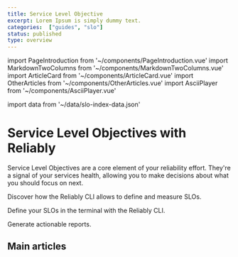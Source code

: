 ```yaml
---
title: Service Level Objective
excerpt: Lorem Ipsum is simply dummy text.
categories:  ["guides", "slo"]
status: published
type: overview
---
```

import PageIntroduction from '~/components/PageIntroduction.vue'
import MarkdownTwoColumns from '~/components/MarkdownTwoColumns.vue'
import ArticleCard from '~/components/ArticleCard.vue'
import OtherArticles from '~/components/OtherArticles.vue'
import AsciiPlayer from '~/components/AsciiPlayer.vue'

import data from '~/data/slo-index-data.json'

# Service Level Objectives with Reliably

<PageIntroduction>

  Service Level Objectives are a core element of your reliability effort.
  They're a signal of your services health, allowing you to make decisions about
  what you should focus on next.

  Discover how the Reliably CLI allows to define and measure SLOs.

</PageIntroduction>

Define your SLOs in the terminal with the Reliably CLI.
<AsciiPlayer id="409008" />

Generate actionable reports.
<AsciiPlayer id="409053" />
## Main articles

<MarkdownTwoColumns>
  <ArticleCard
    title="Define your Service Level Objectives"
    description="Learn how to define and measure your SLOs."
    link="/guides/slo/define-slos/"
  />
  <ArticleCard
    title="Generate SLO reports"
    description="Fetch data from your cloud provider and generate comprehensive SLO reports."
    link="/guides/slo/slo-reports/"
  />
  <ArticleCard
    title="Live SLO reports"
    description="Monitor your SLO's live and generate near realtime reports."
    link="/guides/slo/live-reporting/"
  />
</MarkdownTwoColumns>




